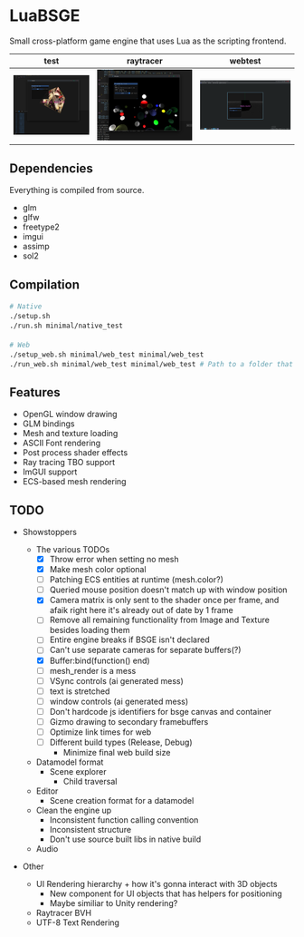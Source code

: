 # LuaBSGE

Small cross-platform game engine that uses Lua as the scripting frontend.<br/>

| test                              | raytracer                         | webtest                           |
| --------------------------------- | --------------------------------- | --------------------------------- |
| ![Test project](repo/luabsge.png) | ![Ray tracer](repo/luabsge_2.png) | ![Test project](repo/webtest.png) |

## Dependencies

Everything is compiled from source.

-   glm
-   glfw
-   freetype2
-   imgui
-   assimp
-   sol2

## Compilation

```bash
# Native
./setup.sh
./run.sh minimal/native_test

# Web
./setup_web.sh minimal/web_test minimal/web_test
./run_web.sh minimal/web_test minimal/web_test # Path to a folder that will host the wasm files
```

## Features

-   OpenGL window drawing
-   GLM bindings
-   Mesh and texture loading
-   ASCII Font rendering
-   Post process shader effects
-   Ray tracing TBO support
-   ImGUI support
-   ECS-based mesh rendering

## TODO

-   Showstoppers

    -   The various TODOs
        -   [x] Throw error when setting no mesh
        -   [x] Make mesh color optional
        -   [ ] Patching ECS entities at runtime (mesh.color?)
        -   [ ] Queried mouse position doesn't match up with window position
        -   [x] Camera matrix is only sent to the shader once per frame, and afaik right here it's already out of date by 1 frame
        -   [ ] Remove all remaining functionality from Image and Texture besides loading them
        -   [ ] Entire engine breaks if BSGE isn't declared
        -   [ ] Can't use separate cameras for separate buffers(?)
        -   [x] Buffer:bind(function() end)
        -   [ ] mesh_render is a mess
        -   [ ] VSync controls (ai generated mess)
        -   [ ] text is stretched
        -   [ ] window controls (ai generated mess)
        -   [ ] Don't hardcode js identifiers for bsge canvas and container
        -   [ ] Gizmo drawing to secondary framebuffers
        -   [ ] Optimize link times for web
        -   [ ] Different build types (Release, Debug)
            -   Minimize final web build size
    -   Datamodel format
        -   Scene explorer
            -   Child traversal
    -   Editor
        -   Scene creation format for a datamodel
    -   Clean the engine up
        -   Inconsistent function calling convention
        -   Inconsistent structure
        -   Don't use source built libs in native build
    -   Audio

-   Other
    -   UI Rendering hierarchy + how it's gonna interact with 3D objects
        -   New component for UI objects that has helpers for positioning
        -   Maybe similiar to Unity rendering?
    -   Raytracer BVH
    -   UTF-8 Text Rendering
